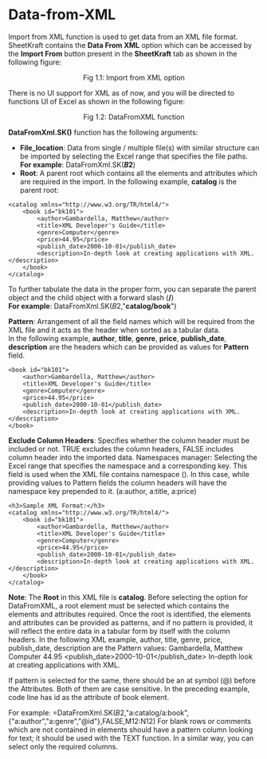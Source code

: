 # Data-from-XML

Import from XML function is used to get data from an XML file format.
SheetKraft contains the **Data From XML** option which can be accessed by the **Import From** button present in the **SheetKraft** tab as shown in the following figure:

<p align="center">Fig 1.1: Import from XML option</p>
There is no UI support for XML as of now, and you will be directed to functions UI of Excel as shown in the following figure:

<p align="center">Fig 1.2: DataFromXML function</p>

**DataFromXml.SK()** function has the following arguments: 
+ **File_location**: Data from single / multiple file(s) with similar structure can be imported by selecting the Excel range that specifies the file paths. \
 **For example**: DataFromXml.SK(**$B$2**) 
+ **Root**: A parent root which contains all the elements and attributes which are required in the import.
In the following example, **catalog** is the parent root:   

```
<catalog xmlns="http://www.w3.org/TR/html4/">
    <book id="bk101">
        <author>Gambardella, Matthew</author>
        <title>XML Developer's Guide</title>
        <genre>Computer</genre>
        <price>44.95</price>
        <publish_date>2000-10-01</publish_date>
        <description>In-depth look at creating applications with XML.</description>
    </book>
</catalog>
```      

To further tabulate the data in the proper form, you can separate the parent object and the child object with a forward slash (**/**) \
**For example**: DataFromXml.SK($B$2,"**catalog/book**")
 
**Pattern**: Arrangement of all the field names which will be required from the XML file and it acts as the header when sorted as a tabular data. \
In the following example, **author**, **title**, **genre**, **price**, **publish_date**, **description** are the headers which can be provided as values for **Pattern** field. 

```
<book id="bk101">
    <author>Gambardella, Matthew</author>
    <title>XML Developer's Guide</title>
    <genre>Computer</genre>
    <price>44.95</price>
    <publish_date>2000-10-01</publish_date>
    <description>In-depth look at creating applications with XML.</description>
</book>
```

**Exclude Column Headers**: Specifies whether the column header must be included or not. TRUE excludes the column headers, FALSE includes column header into the imported data.
Namespaces manager: Selecting the Excel range that specifies the namespace and a corresponding key. This field is used when the XML file contains namespace
(<catalog xmlns="http://www.w3.org/TR/html4/">). 
In this case, while providing values to Pattern fields the column headers will have the namespace key prepended to it. (a:author, a:title, a:price)
``` 
<h3>Sample XML Format:</h3>
<catalog xmlns="http://www.w3.org/TR/html4/">
    <book id="bk101">
        <author>Gambardella, Matthew</author>
        <title>XML Developer's Guide</title>
        <genre>Computer</genre>
        <price>44.95</price>
        <publish_date>2000-10-01</publish_date>
        <description>In-depth look at creating applications with XML.</description>
    </book>
</catalog>
```
**Note**: The **Root** in this XML file is **catalog**.
Before selecting the option for DataFromXML, a root element must be selected which contains the elements and attributes required. Once the root is identified, the elements and attributes can be provided as patterns, and if no pattern is provided, it will reflect the entire data in a tabular form by itself with the column headers.
In the following XML example, author, title, genre, price, publish_date, description are the Pattern values:
<book id="bk101">
    <author>Gambardella, Matthew</author>
    <title>XML Developer's Guide</title>
    <genre>Computer</genre>
    <price>44.95</price>
    <publish_date>2000-10-01</publish_date>
    <description>In-depth look at creating applications with XML.</description>
</book>

If pattern is selected for the same, there should be an at symbol (@) before the Attributes. Both of them are case sensitive. In the preceding example, <book id="bk101"> code line has id as the attribute of book element.
 
For example: 
=DataFromXml.SK($B$2,"a:catalog/a:book",{"a:author","a:genre","@id"},FALSE,M12:N12)
For blank rows or comments which are not contained in elements should have a pattern column looking for text; it should be used with the TEXT function.
In a similar way, you can select only the required columns.
 

